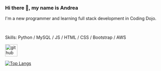 ### Hi there 👋, my name is Andrea


I'm a new programmer and learning full stack development in Coding Dojo.

<br/>

Skills: Python / MySQL / JS / HTML / CSS / Bootstrap / AWS






[<img src='https://cdn.jsdelivr.net/npm/simple-icons@3.0.1/icons/github.svg' alt='github' height='40'>](https://github.com/andreachou)  

[![Top Langs](https://github-readme-stats.vercel.app/api/top-langs/?username=andreachou)](https://github.com/anuraghazra/github-readme-stats)


